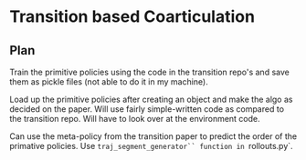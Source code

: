 # Transition based Coarticulation
## Plan 

Train the primitive policies using the code in the transition repo's and save them as pickle files (not able to do it in my machine). 

Load up the primitive policies after creating an object and make the algo as decided on the paper. Will use fairly simple-written code as compared to the transition repo. Will have to look over at the environment code.

Can use the meta-policy from the transition paper to predict the order of the primative policies. Use `traj_segment_generator`` function in `rollouts.py`.
